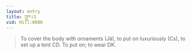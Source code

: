 ```yaml
---
layout: entry
title: ཀླུབ་√1
vid: Hill:0006
---
```

> To cover the body with ornaments (Jä), to put on luxuriously (Cs), to set up a tent CD\. To put on; to wear DK\.


